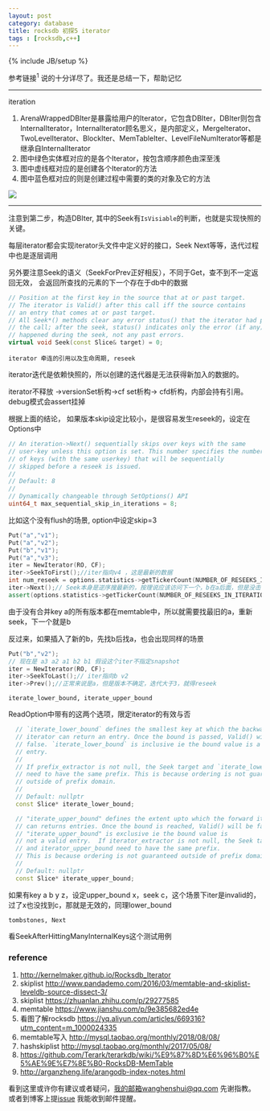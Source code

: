 ```yaml
---
layout: post
category: database
title: rocksdb 初探5 iterator
tags : [rocksdb,c++]
---
```

{% include JB/setup %}



参考链接<sup>1</sup> 说的十分详尽了。我还是总结一下，帮助记忆

---

iteration

1. ArenaWrappedDBIter是暴露给用户的Iterator，它包含DBIter，DBIter则包含InternalIterator，InternalIterator顾名思义，是内部定义，MergeIterator、TwoLevelIterator、BlockIter、MemTableIter、LevelFileNumIterator等都是继承自InternalIterator
2. 图中绿色实体框对应的是各个Iterator，按包含顺序颜色由深至浅
3. 图中虚线框对应的是创建各个Iterator的方法
4. 图中蓝色框对应的则是创建过程中需要的类的对象及它的方法

![](http://kernelmaker.github.io/public/images/2017-04-09/1.png)



---

注意到第二步，构造DBIter, 其中的Seek有`IsVisiable`的判断，也就是实现快照的关键。

每层iterator都会实现iterator头文件中定义好的接口，Seek Next等等，迭代过程中也是逐层调用

另外要注意Seek的语义（SeekForPrev正好相反），不同于Get，查不到不一定返回无效， 会返回所查找的元素的下一个存在于db中的数据

```c++
// Position at the first key in the source that at or past target.
// The iterator is Valid() after this call iff the source contains
// an entry that comes at or past target.
// All Seek*() methods clear any error status() that the iterator had prior to
// the call; after the seek, status() indicates only the error (if any) that
// happened during the seek, not any past errors.
virtual void Seek(const Slice& target) = 0;
```



`iterator 牵连的引用以及生命周期, reseek`

iterator迭代是依赖快照的，所以创建的迭代器是无法获得新加入的数据的。

iterator不释放 ->versionSet析构->cf set析构-> cfd析构，内部会持有引用。debug模式会assert挂掉

根据上面的结论， 如果版本skip设定比较小，是很容易发生reseek的，设定在Options中

```c++
// An iteration->Next() sequentially skips over keys with the same
// user-key unless this option is set. This number specifies the number
// of keys (with the same userkey) that will be sequentially
// skipped before a reseek is issued.
//
// Default: 8
//
// Dynamically changeable through SetOptions() API
uint64_t max_sequential_skip_in_iterations = 8;
```



比如这个没有flush的场景, option中设定skip=3

```c++
Put("a","v1");
Put("a","v2");
Put("b","v1");
Put("a","v3");
iter = NewIterator(RO, CF);
iter->SeekToFirst();//iter指向v4 ，这是最新的数据
int num_reseek = options.statistics->getTickerCount(NUMBER_OF_RESEEKS_IN_ITERATION);
iter->Next();// Seek本身是逆序搜最新的，按理说应该访问下一个，b在a后面，但是没击中，步进大于3，所以就需要重新Seek
assert(options.statistics->getTickerCount(NUMBER_OF_RESEEKS_IN_ITERATION)==num_reseek+1);
```

由于没有合并key a的所有版本都在memtable中，所以就需要找最旧的a，重新seek，下一个就是b

反过来，如果插入了新的b，先找b后找a，也会出现同样的场景

```c++
Put("b","v2");
// 现在是 a3 a2 a1 b2 b1 假设这个iter不指定snapshot
iter = NewIterator(RO, CF);
iter->SeekToLast();// iter指向b v2
iter->Prev();//正常来说是a，但是版本不确定，迭代大于3，就得reseek
```

`iterate_lower_bound, iterate_upper_bound`

ReadOption中带有的这两个选项，限定iterator的有效与否

```c++
  // `iterate_lower_bound` defines the smallest key at which the backward
  // iterator can return an entry. Once the bound is passed, Valid() will be
  // false. `iterate_lower_bound` is inclusive ie the bound value is a valid
  // entry.
  //
  // If prefix_extractor is not null, the Seek target and `iterate_lower_bound`
  // need to have the same prefix. This is because ordering is not guaranteed
  // outside of prefix domain.
  //
  // Default: nullptr
  const Slice* iterate_lower_bound;

  // "iterate_upper_bound" defines the extent upto which the forward iterator
  // can returns entries. Once the bound is reached, Valid() will be false.
  // "iterate_upper_bound" is exclusive ie the bound value is
  // not a valid entry.  If iterator_extractor is not null, the Seek target
  // and iterator_upper_bound need to have the same prefix.
  // This is because ordering is not guaranteed outside of prefix domain.
  //
  // Default: nullptr
  const Slice* iterate_upper_bound;
```

如果有key  a b y z，设定upper_bound x，seek c，这个场景下iter是invalid的，过了x也没找到c，那就是无效的，同理lower_bound

`tombstones, Next`

看SeekAfterHittingManyInternalKeys这个测试用例

### reference

1. <http://kernelmaker.github.io/Rocksdb_Iterator>
2. skiplist <http://www.pandademo.com/2016/03/memtable-and-skiplist-leveldb-source-dissect-3/>
3. skiplist <https://zhuanlan.zhihu.com/p/29277585>
4. memtable <https://www.jianshu.com/p/9e385682ed4e>
5. 看图了解rocksdb <https://yq.aliyun.com/articles/669316?utm_content=m_1000024335>
6. memtable写入 <http://mysql.taobao.org/monthly/2018/08/08/>
7. hashskiplist <http://mysql.taobao.org/monthly/2017/05/08/>
8. <https://github.com/Terark/terarkdb/wiki/%E9%87%8D%E6%96%B0%E5%AE%9E%E7%8E%B0-RocksDB-MemTable>
9. <http://arganzheng.life/arangodb-index-notes.html>



看到这里或许你有建议或者疑问，我的邮箱wanghenshui@qq.com 先谢指教。或者到博客上提[issue](https://github.com/wanghenshui/wanghenshui.github.io/issues/new) 我能收到邮件提醒。

